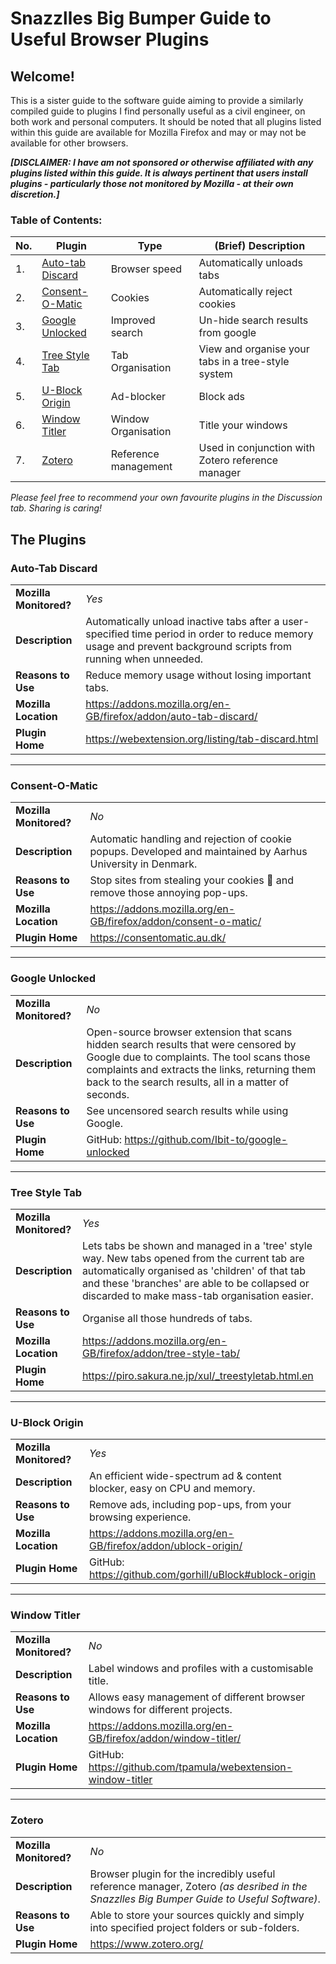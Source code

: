 # Snazzlles Big Bumper Guide to Useful Browser Plugins
## Welcome!

This is a sister guide to the software guide aiming to provide a similarly compiled guide to plugins I find personally useful as a civil engineer, on both work and personal computers. It should be noted that all plugins listed within this guide are available for Mozilla Firefox and may or may not be available for other browsers.

_**[DISCLAIMER: I have am not sponsored or otherwise affiliated with any plugins listed within this guide. It is always pertinent that users install plugins - particularly those not monitored by Mozilla - at their own discretion.]**_

### Table of Contents:  
| No. | Plugin | Type | (Brief) Description |
| --- | --- | --- | --- |
| 1. | [Auto-tab Discard](#auto-tab-discard) | Browser speed | Automatically unloads tabs |
| 2. | [Consent-O-Matic](#consent-o-matic) | Cookies | Automatically reject cookies |
| 3. | [Google Unlocked](#google-unlocked) | Improved search | Un-hide search results from google |
| 4. | [Tree Style Tab](#tree-style-tab) | Tab Organisation | View and organise your tabs in a tree-style system |
| 5. | [U-Block Origin](#u-block-origin) | Ad-blocker | Block ads |
| 6. | [Window Titler](#window-titler) | Window Organisation | Title your windows |
| 7. | [Zotero](#zotero) | Reference management | Used in conjunction with Zotero reference manager |

_Please feel free to recommend your own favourite plugins in the Discussion tab. Sharing is caring!_  


## The Plugins

### Auto-Tab Discard
| | |
| -- | -- |
| **Mozilla Monitored?** | _Yes_ |
| **Description** | Automatically unload inactive tabs after a user-specified time period in order to reduce memory usage and prevent background scripts from running when unneeded. |
| **Reasons to Use** | Reduce memory usage without losing important tabs. |
| **Mozilla Location** | https://addons.mozilla.org/en-GB/firefox/addon/auto-tab-discard/ |
| **Plugin Home** | https://webextension.org/listing/tab-discard.html |

---
### Consent-O-Matic
| | |
| -- | -- |
| **Mozilla Monitored?** | _No_ |
| **Description** | Automatic handling and rejection of cookie popups. Developed and maintained by Aarhus University in Denmark. |
| **Reasons to Use** | Stop sites from stealing your cookies 🍪 and remove those annoying pop-ups. |
| **Mozilla Location** | https://addons.mozilla.org/en-GB/firefox/addon/consent-o-matic/ |
| **Plugin Home** | https://consentomatic.au.dk/ |

---
### Google Unlocked
| | |
| -- | -- |
| **Mozilla Monitored?** | _No_ |
| **Description** | Open-source browser extension that scans hidden search results that were censored by Google due to complaints. The tool scans those complaints and extracts the links, returning them back to the search results, all in a matter of seconds. |
| **Reasons to Use** | See uncensored search results while using Google. |
| **Plugin Home** | GitHub: https://github.com/Ibit-to/google-unlocked |

---
### Tree Style Tab
| | |
| -- | -- |
| **Mozilla Monitored?** | _Yes_ |
| **Description** | Lets tabs be shown and managed in a 'tree' style way. New tabs opened from the current tab are automatically organised as 'children' of that tab and these 'branches' are able to be collapsed or discarded to make mass-tab organisation easier. |
| **Reasons to Use** | Organise all those hundreds of tabs. |
| **Mozilla Location** | https://addons.mozilla.org/en-GB/firefox/addon/tree-style-tab/ |
| **Plugin Home** | https://piro.sakura.ne.jp/xul/_treestyletab.html.en |

---
### U-Block Origin
| | |
| -- | -- |
| **Mozilla Monitored?** | _Yes_ |
| **Description** | An efficient wide-spectrum ad & content blocker, easy on CPU and memory. |
| **Reasons to Use** | Remove ads, including pop-ups, from your browsing experience. |
| **Mozilla Location** | https://addons.mozilla.org/en-GB/firefox/addon/ublock-origin/ |
| **Plugin Home** | GitHub: https://github.com/gorhill/uBlock#ublock-origin |

---
### Window Titler
| | |
| -- | -- |
| **Mozilla Monitored?** | _No_ |
| **Description** | Label windows and profiles with a customisable title. |
| **Reasons to Use** | Allows easy management of different browser windows for different projects. |
| **Mozilla Location** | https://addons.mozilla.org/en-GB/firefox/addon/window-titler/ |
| **Plugin Home** | GitHub: https://github.com/tpamula/webextension-window-titler |

---
### Zotero
| | |
| -- | -- |
| **Mozilla Monitored?** | _No_ |
| **Description** | Browser plugin for the incredibly useful reference manager, Zotero _(as desribed in the Snazzlles Big Bumper Guide to Useful Software)_. |
| **Reasons to Use** | Able to store your sources quickly and simply into specified project folders or sub-folders. |
| **Plugin Home** | https://www.zotero.org/ |
